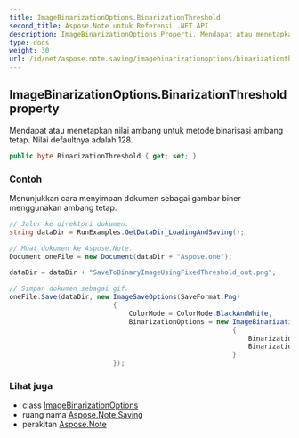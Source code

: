 ```yaml
---
title: ImageBinarizationOptions.BinarizationThreshold
second_title: Aspose.Note untuk Referensi .NET API
description: ImageBinarizationOptions Properti. Mendapat atau menetapkan nilai ambang untuk metode binarisasi ambang tetap. Nilai defaultnya adalah 128.
type: docs
weight: 30
url: /id/net/aspose.note.saving/imagebinarizationoptions/binarizationthreshold/
---
```

## ImageBinarizationOptions.BinarizationThreshold property

Mendapat atau menetapkan nilai ambang untuk metode binarisasi ambang tetap. Nilai defaultnya adalah 128.

```csharp
public byte BinarizationThreshold { get; set; }
```

### Contoh

Menunjukkan cara menyimpan dokumen sebagai gambar biner menggunakan ambang tetap.

```csharp
// Jalur ke direktori dokumen.
string dataDir = RunExamples.GetDataDir_LoadingAndSaving();

// Muat dokumen ke Aspose.Note.
Document oneFile = new Document(dataDir + "Aspose.one");

dataDir = dataDir + "SaveToBinaryImageUsingFixedThreshold_out.png";

// Simpan dokumen sebagai gif.
oneFile.Save(dataDir, new ImageSaveOptions(SaveFormat.Png)
                          {
                              ColorMode = ColorMode.BlackAndWhite,
                              BinarizationOptions = new ImageBinarizationOptions()
                                                        {
                                                            BinarizationMethod = BinarizationMethod.FixedThreshold,
                                                            BinarizationThreshold = 123
                                                        }
                          });
```

### Lihat juga

* class [ImageBinarizationOptions](../)
* ruang nama [Aspose.Note.Saving](../../imagebinarizationoptions/)
* perakitan [Aspose.Note](../../../)


